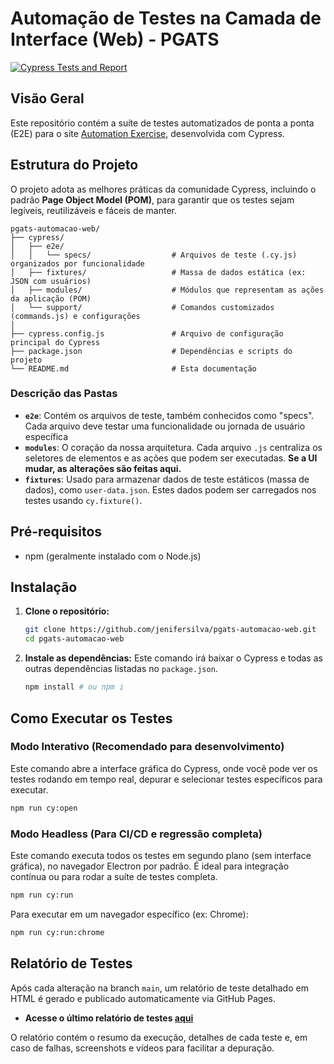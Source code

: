 # Automação de Testes na Camada de Interface (Web) - PGATS

[![Cypress Tests and Report](https://github.com/jenifersilva/pgats-automacao-web/actions/workflows/ci-test.yml/badge.svg)](https://github.com/jenifersilva/pgats-automacao-web/actions/workflows/ci-test.yml)

## Visão Geral

Este repositório contém a suíte de testes automatizados de ponta a ponta (E2E) para o site [Automation Exercise](https://www.automationexercise.com/), desenvolvida com Cypress.

## Estrutura do Projeto

O projeto adota as melhores práticas da comunidade Cypress, incluindo o padrão **Page Object Model (POM)**, para garantir que os testes sejam legíveis, reutilizáveis e fáceis de manter.

```
pgats-automacao-web/
├── cypress/
│   ├── e2e/
│   │   └── specs/                  # Arquivos de teste (.cy.js) organizados por funcionalidade
│   ├── fixtures/                   # Massa de dados estática (ex: JSON com usuários)
│   ├── modules/                    # Módulos que representam as ações da aplicação (POM)
│   └── support/                    # Comandos customizados (commands.js) e configurações
│
├── cypress.config.js               # Arquivo de configuração principal do Cypress
├── package.json                    # Dependências e scripts do projeto
└── README.md                       # Esta documentação
```

### Descrição das Pastas

- **`e2e`**: Contém os arquivos de teste, também conhecidos como "specs". Cada arquivo deve testar uma funcionalidade ou jornada de usuário específica
- **`modules`**: O coração da nossa arquitetura. Cada arquivo `.js` centraliza os seletores de elementos e as ações que podem ser executadas. **Se a UI mudar, as alterações são feitas aqui.**
- **`fixtures`**: Usado para armazenar dados de teste estáticos (massa de dados), como `user-data.json`. Estes dados podem ser carregados nos testes usando `cy.fixture()`.

## Pré-requisitos

- npm (geralmente instalado com o Node.js)

## Instalação

1.  **Clone o repositório:**

    ```bash
    git clone https://github.com/jenifersilva/pgats-automacao-web.git
    cd pgats-automacao-web
    ```

2.  **Instale as dependências:**
    Este comando irá baixar o Cypress e todas as outras dependências listadas no `package.json`.

    ```bash
    npm install # ou npm i
    ```

## Como Executar os Testes

### Modo Interativo (Recomendado para desenvolvimento)

Este comando abre a interface gráfica do Cypress, onde você pode ver os testes rodando em tempo real, depurar e selecionar testes específicos para executar.

```bash
npm run cy:open
```

### Modo Headless (Para CI/CD e regressão completa)

Este comando executa todos os testes em segundo plano (sem interface gráfica), no navegador Electron por padrão. É ideal para integração contínua ou para rodar a suíte de testes completa.

```bash
npm run cy:run
```

Para executar em um navegador específico (ex: Chrome):

```bash
npm run cy:run:chrome
```

## Relatório de Testes

Após cada alteração na branch `main`, um relatório de teste detalhado em HTML é gerado e publicado automaticamente via GitHub Pages.

- **Acesse o último relatório de testes [aqui](https://jenifersilva.github.io/pgats-automacao-web/)**

O relatório contém o resumo da execução, detalhes de cada teste e, em caso de falhas, screenshots e vídeos para facilitar a depuração.
